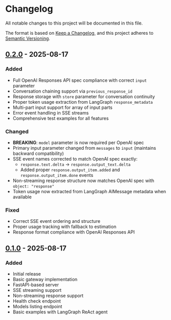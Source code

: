 # Changelog

All notable changes to this project will be documented in this file.

The format is based on [Keep a Changelog](https://keepachangelog.com/en/1.0.0/),
and this project adheres to [Semantic Versioning](https://semver.org/spec/v2.0.0.html).

## [0.2.0] - 2025-08-17

### Added
- Full OpenAI Responses API spec compliance with correct `input` parameter
- Conversation chaining support via `previous_response_id`
- Response storage with `store` parameter for conversation continuity
- Proper token usage extraction from LangGraph `response_metadata`
- Multi-part input support for array of input parts
- Error event handling in SSE streams
- Comprehensive test examples for all features

### Changed
- **BREAKING**: `model` parameter is now required per OpenAI spec
- Primary input parameter changed from `messages` to `input` (maintains backward compatibility)
- SSE event names corrected to match OpenAI spec exactly:
  - `response.text.delta` → `response.output_text.delta`
  - Added proper `response.output_item.added` and `response.output_item.done` events
- Non-streaming response structure now matches OpenAI spec with `object: "response"`
- Token usage now extracted from LangGraph AIMessage metadata when available

### Fixed
- Correct SSE event ordering and structure
- Proper usage tracking with fallback to estimation
- Response format compliance with OpenAI Responses API

## [0.1.0] - 2025-08-17

### Added
- Initial release
- Basic gateway implementation
- FastAPI-based server
- SSE streaming support
- Non-streaming response support
- Health check endpoint
- Models listing endpoint
- Basic examples with LangGraph ReAct agent

[0.2.0]: https://github.com/jero2rome/langgraph-responses-gateway/compare/v0.1.0...v0.2.0
[0.1.0]: https://github.com/jero2rome/langgraph-responses-gateway/releases/tag/v0.1.0